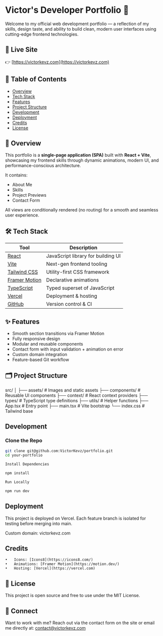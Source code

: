 # Victor's Developer Portfolio 🚀

Welcome to my official web development portfolio — a reflection of my skills, design taste, and ability to build clean, modern user interfaces using cutting-edge frontend technologies.

## 🔗 Live Site

👉 [https://victorkevz.com](https://victorkevz.com)


## 📌 Table of Contents

- [Overview](#-overview)
- [Tech Stack](#-tech-stack)
- [Features](#-features)
- [Project Structure](#-project-structure)
- [Development](#-development)
- [Deployment](#-deployment)
- [Credits](#-credits)
- [License](#-license)


## 📄 Overview

This portfolio is a **single-page application (SPA)** built with **React + Vite**, showcasing my frontend skills through dynamic animations, modern UI, and performance-conscious architecture.

It contains:
- About Me
- Skills
- Project Previews
- Contact Form

All views are conditionally rendered (no routing) for a smooth and seamless user experience.


## 🛠️ Tech Stack

| Tool | Description |
|------|-------------|
| [React](https://reactjs.org/) | JavaScript library for building UI |
| [Vite](https://vitejs.dev/) | Next-gen frontend tooling |
| [Tailwind CSS](https://tailwindcss.com/) | Utility-first CSS framework |
| [Framer Motion](https://www.framer.com/motion/) | Declarative animations |
| [TypeScript](https://www.typescriptlang.org/) | Typed superset of JavaScript |
| [Vercel](https://vercel.com/) | Deployment & hosting |
| [GitHub](https://github.com/) | Version control & CI |


## ✨ Features

- Smooth section transitions via Framer Motion
- Fully responsive design
- Modular and reusable components
- Contact form with input validation + animation on error
- Custom domain integration
- Feature-based Git workflow


## 🗂️ Project Structure

src/
│
├── assets/          # Images and static assets
├── components/      # Reusable UI components
├── context/         # React context providers
├── types/           # TypeScript type definitions
├── utils/           # Helper functions
├── App.tsx          # Entry point
├── main.tsx         # Vite bootstrap
└── index.css        # Tailwind base



##  Development

### Clone the Repo

```bash
git clone git@github.com:VictorKevz/portfolio.git
cd your-portfolio

Install Dependencies

npm install

Run Locally

npm run dev

```


## Deployment

This project is deployed on Vercel. Each feature branch is isolated for testing before merging into main.

Custom domain: victorkevz.com



## Credits
	•	Icons: [Icons8](https://icons8.com/)
	•	Animations: [Framer Motion](https://motion.dev/)
	•	Hosting: [Vercel](https://vercel.com)


## 📄 License

This project is open source and free to use under the MIT License.


## 👋 Connect

Want to work with me? Reach out via the contact form on the site or email me directly at: contact@victorkevz.com


